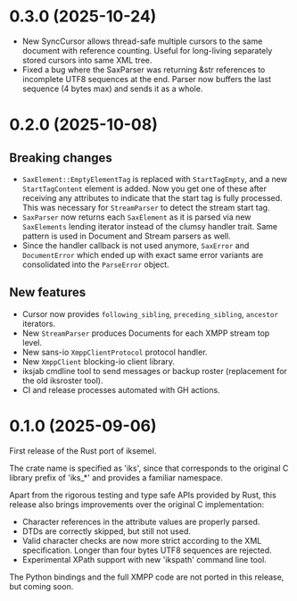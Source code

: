 # 0.3.0 (2025-10-24)

* New SyncCursor allows thread-safe multiple cursors to the same
  document with reference counting. Useful for long-living
  separately stored cursors into same XML tree.
* Fixed a bug where the SaxParser was returning &str references
  to incomplete UTF8 sequences at the end. Parser now buffers the
  last sequence (4 bytes max) and sends it as a whole.

# 0.2.0 (2025-10-08)

## Breaking changes

* `SaxElement::EmptyElementTag` is replaced with `StartTagEmpty`, and
  a new `StartTagContent` element is added. Now you get one of these
  after receiving any attributes to indicate that the start tag
  is fully processed. This was necessary for `StreamParser` to detect
  the stream start tag.
* `SaxParser` now returns each `SaxElement` as it is parsed via new
  `SaxElements` lending iterator instead of the clumsy handler trait.
  Same pattern is used in Document and Stream parsers as well.
* Since the handler callback is not used anymore, `SaxError` and
  `DocumentError` which ended up with exact same error variants are
  consolidated into the `ParseError` object.

## New features

* Cursor now provides `following_sibling`, `preceding_sibling`,
  `ancestor` iterators.
* New `StreamParser` produces Documents for each XMPP stream top level.
* New sans-io `XmppClientProtocol` protocol handler.
* New `XmppClient` blocking-io client library.
* iksjab cmdline tool to send messages or backup roster (replacement
  for the old iksroster tool).
* CI and release processes automated with GH actions.

# 0.1.0 (2025-09-06)

First release of the Rust port of iksemel.

The crate name is specified as 'iks', since that corresponds
to the original C library prefix of 'iks_*' and provides a
familiar namespace.

Apart from the rigorous testing and type safe APIs provided
by Rust, this release also brings improvements over the
original C implementation:

* Character references in the attribute values are properly parsed.
* DTDs are correctly skipped, but still not used.
* Valid character checks are now more strict according to the XML
  specification. Longer than four bytes UTF8 sequences are rejected.
* Experimental XPath support with new 'ikspath' command line tool.

The Python bindings and the full XMPP code are not ported in this
release, but coming soon.
